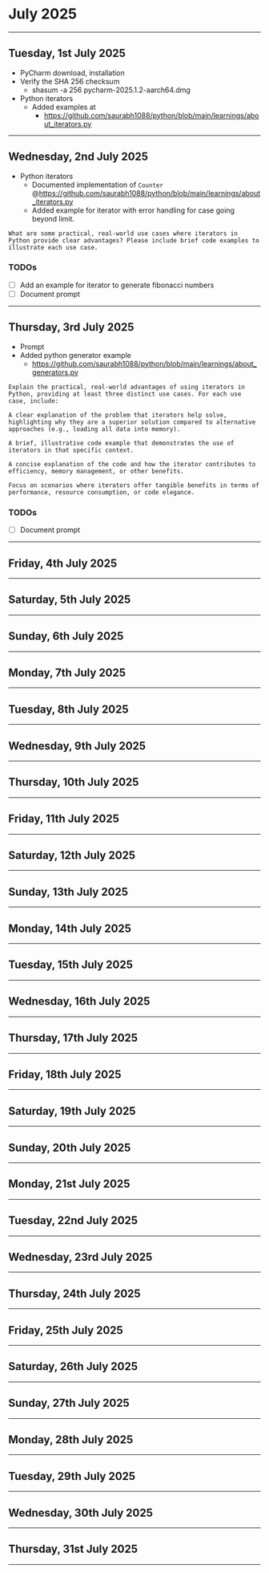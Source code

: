 # July 2025

---

## Tuesday, 1st July 2025

- PyCharm download, installation
- Verify the SHA 256 checksum
    - shasum -a 256 pycharm-2025.1.2-aarch64.dmg
- Python iterators
    - Added examples at
        - https://github.com/saurabh1088/python/blob/main/learnings/about_iterators.py

---

## Wednesday, 2nd July 2025

- Python iterators
    - Documented implementation of `Counter` @https://github.com/saurabh1088/python/blob/main/learnings/about_iterators.py
    - Added example for iterator with error handling for case going beyond limit.

```
What are some practical, real-world use cases where iterators in Python provide clear advantages? Please include brief code examples to illustrate each use case.
```

### TODOs
- [ ] Add an example for iterator to generate fibonacci numbers
- [ ] Document prompt

---

## Thursday, 3rd July 2025

- Prompt
- Added python generator example
    - https://github.com/saurabh1088/python/blob/main/learnings/about_generators.py

```
Explain the practical, real-world advantages of using iterators in Python, providing at least three distinct use cases. For each use case, include:

A clear explanation of the problem that iterators help solve, highlighting why they are a superior solution compared to alternative approaches (e.g., loading all data into memory).

A brief, illustrative code example that demonstrates the use of iterators in that specific context.

A concise explanation of the code and how the iterator contributes to efficiency, memory management, or other benefits.

Focus on scenarios where iterators offer tangible benefits in terms of performance, resource consumption, or code elegance.
```

### TODOs
- [ ] Document prompt

---

## Friday, 4th July 2025

---

## Saturday, 5th July 2025

---

## Sunday, 6th July 2025

---

## Monday, 7th July 2025

---

## Tuesday, 8th July 2025

---

## Wednesday, 9th July 2025

---

## Thursday, 10th July 2025

---

## Friday, 11th July 2025

---

## Saturday, 12th July 2025

---

## Sunday, 13th July 2025

---

## Monday, 14th July 2025

---

## Tuesday, 15th July 2025

---

## Wednesday, 16th July 2025

---

## Thursday, 17th July 2025

---

## Friday, 18th July 2025

---

## Saturday, 19th July 2025

---

## Sunday, 20th July 2025

---

## Monday, 21st July 2025

---

## Tuesday, 22nd July 2025

---

## Wednesday, 23rd July 2025

---

## Thursday, 24th July 2025

---

## Friday, 25th July 2025

---

## Saturday, 26th July 2025

---

## Sunday, 27th July 2025

---

## Monday, 28th July 2025

---

## Tuesday, 29th July 2025

---

## Wednesday, 30th July 2025

---

## Thursday, 31st July 2025

---
